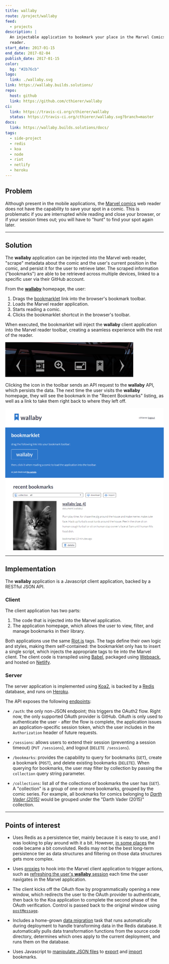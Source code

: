 ```yaml
---
title: wallaby
route: /project/wallaby
feed:
  - projects
description: |
  An injectable application to bookmark your place in the Marvel Comics web
  reader.
start_date: 2017-01-15
end_date: 2017-02-04
publish_date: 2017-01-15
color:
  bg: "#2b76cb"
logo:
  link: ./wallaby.svg
link: https://wallaby.builds.solutions/
repo:
  host: github
  link: https://github.com/cthierer/wallaby
ci:
  link: https://travis-ci.org/cthierer/wallaby
  status: https://travis-ci.org/cthierer/wallaby.svg?branch=master
docs:
  link: https://wallaby.builds.solutions/docs/
tags:
  - side-project
  - redis
  - koa
  - node
  - riot
  - netlify
  - heroku
---
```


## Problem

Although present in the mobile applications, the [Marvel comics][marvel] web
reader does not have the capability to save your spot in a comic. This is
problematic if you are interrupted while reading and close your browser, or
if your session times out; you will have to "hunt" to find your spot again
later.

---

## Solution

The **wallaby** application can be injected into the Marvel web reader,
"scrape" metadata about the comic and the user's current position in the comic,
and persist it for the user to retrieve later. The scraped information
("bookmarks") are able to be retrieved across multiple devices, linked to a
specific user via their GitHub account.

From the [**wallaby**][wallaby] homepage, the user:

  1. Drags the [bookmarklet][bookmarklet] link into the browser's bookmark
    toolbar.
  2. Loads the Marvel reader application.
  3. Starts reading a comic.
  4. Clicks the bookmarklet shortcut in the browser's toolbar.

When executed, the bookmarklet will inject the **wallaby** client application
into the Marvel reader toolbar, creating a seamless experience with the rest of
the reader.

![Marvel reader with wallaby loaded](toolbar.png)

Clicking the icon in the toolbar sends an API request to the **wallaby** API,
which persists the data. The next time the user visits the **wallaby**
homepage, they will see the bookmark in the "Recent Bookmarks" listing, as
well as a link to take them right back to where they left off.

![Wallaby homepage showing user's library](library.png)

---

## Implementation

The **wallaby** application is a Javascript client application, backed by a
RESTful JSON API.

### Client

The client application has two parts:

  1.  The code that is injected into the Marvel application.
  2.  The application homepage, which allows the user to view, filter, and
    manage bookmarks in their library.

Both applications use the same [Riot.js][riot] tags. The tags define their
own logic and styles, making them self-contained: the bookmarklet only has to
insert a single script, which injects the appropriate tags to tie into the
Marvel client. The client code is transpiled using [Babel][babel], packaged
using [Webpack][webpack], and hosted on [Netlify][netlify].

### Server

The server application is implemented using [Koa2][koa], is backed by
a [Redis][redis] database, and runs on [Heroku][heroku].

The API exposes the following [endpoints][code-router]:

  * `/auth`: the only non-JSON endpoint; this triggers the OAuth2 flow. Right
    now, the only supported OAuth provider is GitHub. OAuth is only used to
    authenticate the user - after the flow is complete, the application issues
    an application-specific session token, which the user includes in the
    `Authorization` header of future requests.

  * `/sessions`: allows users to extend their session (preventing a session
    timeout) (`PUT /sessions`), and logout (`DELETE /sessions`).

  * `/bookmarks`: provides the capability to query for bookmarks (`GET`),
    create a bookmark (`POST`), and delete existing bookmarks (`DELETE`).
    When querying for bookmarks, the user may filter by collection by passing
    the `collection` query string parameter.

  * `/collections`: list all of the collections of bookmarks the user has
    (`GET`). A "collection" is a group of one or more bookmarks, grouped by
    the comic series. For example, all bookmarks for comics belonging to
    [_Darth Vader (2015)_][darth-vader] would be grouped under the
    "Darth Vader (2015)" collection.

---

## Points of interest

* Uses Redis as a persistence tier, mainly because it is easy to use, and I was
  looking to play around with it a bit. However, [in some places][todo-branching]
  the code became a bit convoluted. Redis may not be the best long-term
  persistence tier as data structures and filtering on those data structures
  gets more complex.

* Uses [proxies][mdn-proxy] to hook into the Marvel client application to
  trigger actions, such as [refreshing the user's **wallaby** session][example-proxy]
  each time the user navigates in the Marvel application.

* The client kicks off the OAuth flow by programmatically opening a new window,
  which redirects the user to the OAuth provider to authenticate, then back to
  the Koa application to complete the second phase of the OAuth verification.
  Control is passed back to the original window using [`postMessage`][example-postmessage].

* Includes a home-grown [data migration][migration] task that runs automatically
  during deployment to handle transforming data in the Redis database. It
  automatically pulls data transformation functions from the source code
  directory, determines which ones apply to the current deployment, and runs
  them on the database.

* Uses Javascript to [manipulate JSON files][mdn-files] to [export][file-export]
  and [import][file-import] bookmarks.

[babel]: https://babeljs.io/
[bookmarklet]: https://en.wikipedia.org/wiki/Bookmarklet
[code-router]: https://github.com/cthierer/wallaby/blob/master/src/router.js
[darth-vader]: http://marvel.com/comics/series/19379/darth_vader_2015_-_present
[example-postmessage]: https://github.com/cthierer/wallaby/blob/master/src/templates/auth-success.hbs#L12
[example-proxy]: https://github.com/cthierer/wallaby/blob/master/src/tags/bookmark-button.tag#L48
[file-export]: https://github.com/cthierer/wallaby/blob/master/src/tags/export.tag#L25
[file-import]: https://github.com/cthierer/wallaby/blob/master/src/tags/import.tag#L13
[heroku]: https://www.heroku.com
[koa]: https://github.com/koajs/koa/tree/v2.x
[marvel]: http://marvel.com/comics
[migration]: https://github.com/cthierer/wallaby/blob/master/src/data/index.js
[mdn-files]: https://developer.mozilla.org/en-US/docs/Using_files_from_web_applications
[mdn-proxy]: https://developer.mozilla.org/en-US/docs/Web/JavaScript/Reference/Global_Objects/Proxy
[netlify]: https://www.netlify.com/
[redis]: https://redis.io/
[riot]: http://riotjs.com/
[todo-branching]: https://github.com/cthierer/wallaby/blob/f7f67fa453d68e4caebabd2dff182e68017aac98/src/modules/bookmarks/middleware/list.js#L42
[wallaby]: https://wallaby.builds.solutions
[webpack]: https://webpack.github.io/
